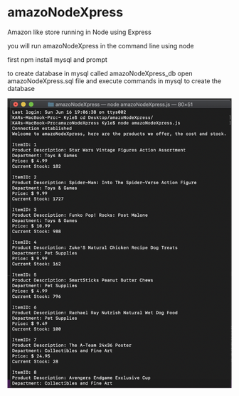 # amazoNodeXpress
Amazon like store running in Node using Express

you will run amazoNodeXpress in the command line using node

first npm install mysql and prompt

to create database in mysql called amazoNodeXpress_db open amazoNodeXpress.sql file and execute commands in mysql to create the database

![](Images/ImageOne.png)

